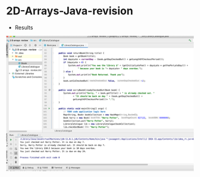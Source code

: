 # 2D-Arrays-Java-revision


- Results 

<img width="964" alt="2D array " src="https://github.com/jaimehernan95/2D-Arrays-Java-revision/blob/master/images/2dArray.png">
